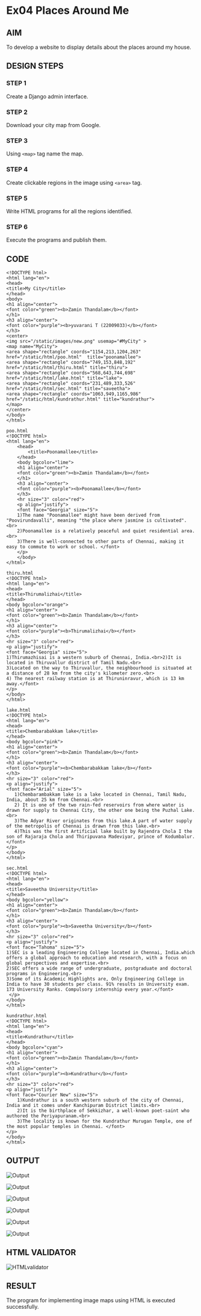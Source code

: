 # Ex04 Places Around Me
## AIM
To develop a website to display details about the places around my house.

## DESIGN STEPS

### STEP 1
Create a Django admin interface.

### STEP 2
Download your city map from Google.

### STEP 3
Using ```<map>``` tag name the map.

### STEP 4
Create clickable regions in the image using ```<area>``` tag.

### STEP 5
Write HTML programs for all the regions identified.

### STEP 6
Execute the programs and publish them.

## CODE
```
<!DOCTYPE html>
<html lang="en">
<head>
<title>My City</title>
</head>
<body>
<h1 align="center">
<font color="green"><b>Zamin Thandalam</b></font>
</h1>
<h3 align="center">
<font color="purple"><b>yuvarani T (22009033)</b></font>
</h3>
<center>
<img src="/static/images/new.png" usemap="#MyCity" >
<map name="MyCity">
<area shape="rectangle" coords="1154,213,1204,263" href="/static/html/poo.html"  title="poonamallee">
<area shape="rectangle" coords="749,153,848,192" href="/static/html/thiru.html" title="thiru">
<area shape="rectangle" coords="568,643,744,698" href="/static/html/lake.html" title="lake">
<area shape="rectangle" coords="231,489,333,526" href="/static/html/sec.html" title="saveetha">
<area shape="rectangle" coords="1063,949,1165,986" href="/static/html/kundrathur.html" title="kundrathur">
</map>
</center>
</body>
</html>

poo.html
<!DOCTYPE html>
<html lang="en">
    <head>
        <title>Poonamallee</title>
    </head>
    <body bgcolor="lime">
    <h1 align="center">
    <font color="green"><b>Zamin Thandalam</b></font>
    </h1>
    <h3 align="center">
    <font color="purple"><b>Poonamallee</b></font>
    </h3>
    <hr size="3" color="red">
    <p align="justify">
    <font face="Georgia" size="5">
    1)The name "Poonamallee" might have been derived from "Poovirundavalli", meaning "the place where jasmine is cultivated".<br>
    2)Poonamallee is a relatively peaceful and quiet residential area.<br>
    3)There is well-connected to other parts of Chennai, making it easy to commute to work or school. </font>
    </p>
    </body>
</html>

thiru.html
<!DOCTYPE html>
<html lang="en">
<head>
<title>Thirumalizhai</title>
</head>
<body bgcolor="orange">
<h1 align="center">
<font color="green"><b>Zamin Thandalam</b></font>
</h1>
<h3 align="center">
<font color="purple"><b>Thirumalizhai</b></font>
</h3>
<hr size="3" color="red">
<p align="justify">
<font face="Georgia" size="5">
1)Thirumazhisai is a western suburb of Chennai, India.<br>2)It is located in Thiruvallur district of Tamil Nadu.<br>
3)Located on the way to Thiruvallur, the neighbourhood is situated at a distance of 28 km from the city's kilometer zero.<br>
4) The nearest railway station is at Thiruninravur, which is 13 km away.</font>
</p>
</body>
</html>

lake.html
<!DOCTYPE html>
<html lang="en">
<head>
<title>Chembarabakkam lake</title>
</head>
<body bgcolor="pink">
<h1 align="center">
<font color="green"><b>Zamin Thandalam</b></font>
</h1>
<h3 align="center">
<font color="purple"><b>Chembarabakkam lake</b></font>
</h3>
<hr size="3" color="red">
<p align="justify">
<font face="Arial" size="5">
   1)Chembarambakkam lake is a lake located in Chennai, Tamil Nadu, India, about 25 km from Chennai.<br>
   2) It is one of the two rain-fed reservoirs from where water is drawn for supply to Chennai City, the other one being the Puzhal Lake.<br>
   3)The Adyar River originates from this lake.A part of water supply of the metropolis of Chennai is drawn from this lake.<br>
   4)This was the first Artificial lake built by Rajendra Chola I the son of Rajaraja Chola and Thiripuvana Madeviyar, prince of Kodumbalur. </font>
</p>
</body>
</html>

sec.html
<!DOCTYPE html>
<html lang="en">
<head>
<title>Saveetha University</title>
</head>
<body bgcolor="yellow">
<h1 align="center">
<font color="green"><b>Zamin Thandalam</b></font>
</h1>
<h3 align="center">
<font color="purple"><b>Saveetha University</b></font>
</h3>
<hr size="3" color="red">
<p align="justify">
<font face="Tahoma" size="5">
1)SEC is a leading Engineering College located in Chennai, India.which offers a global approach to education and research, with a focus on global perspectives and expertise.<br>
2)SEC offers a wide range of undergraduate, postgraduate and doctoral programs in Engineering.<br>
3)Some of its Academic Highlights are, Only Engineering College in India to have 30 students per class. 91% results in University exam. 173 University Ranks. Compulsory internship every year.</font>
 </p>
</body>
</html>

kundrathur.html
<!DOCTYPE html>
<html lang="en">
<head>
<title>Kundrathur</title>
</head>
<body bgcolor="cyan">
<h1 align="center">
<font color="green"><b>Zamin Thandalam</b></font>
</h1>
<h3 align="center">
<font color="purple"><b>Kundrathur</b></font>
</h3>
<hr size="3" color="red">
<p align="justify">
<font face="Courier New" size="5">
    1)Kundrathur is a south western suburb of the city of Chennai, India and it comes under Kanchipuram District limits.<br>
    2)It is the birthplace of Sekkizhar, a well-known poet-saint who authored the Periyapuranam.<br>
    3)The locality is known for the Kundrathur Murugan Temple, one of the most popular temples in Chennai. </font>
</p>
</body>
</html> 
```

## OUTPUT

![Output](./screenshots/out1.png)

![Output](./screenshots/out2.png)

![Output](./screenshots/out3.png)

![Output](./screenshots/out4.png)

![Output](./screenshots/out5.png)

![Output](./screenshots/out6.png)

## HTML VALIDATOR

![HTMLvalidator](./screenshots/valid.png)

## RESULT
The program for implementing image maps using HTML is executed successfully.
